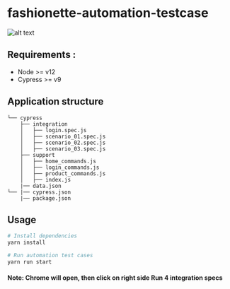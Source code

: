 # fashionette-automation-testcase

![alt text](https://i.ibb.co/bzQ7kMr/Screenshot-2021-12-12-at-6-29-46-PM.png)

## Requirements : 

- Node >= v12
- Cypress >= v9


## Application structure

```
└── cypress
    ├── integration
    │   ├── login.spec.js
    │   ├── scenario_01.spec.js   
    │   ├── scenario_02.spec.js   
    │   ├── scenario_03.spec.js   
    ├── support
    │   ├── home_commands.js
    │   ├── login_commands.js  
    │   ├── product_commands.js  
    │   ├── index.js  
    |── data.json
└── |── cypress.json
    |── package.json
```

## Usage

```bash
# Install dependencies
yarn install

# Run automation test cases
yarn run start


```
#### Note: Chrome will open, then click on right side **Run 4 integration specs**
